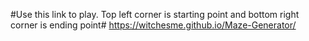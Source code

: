 #Use this link to play. Top left corner is starting point and bottom right corner is ending point#
https://witchesme.github.io/Maze-Generator/
